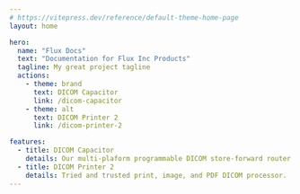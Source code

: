 ```yaml
---
# https://vitepress.dev/reference/default-theme-home-page
layout: home

hero:
  name: "Flux Docs"
  text: "Documentation for Flux Inc Products"
  tagline: My great project tagline
  actions:
    - theme: brand
      text: DICOM Capacitor
      link: /dicom-capacitor
    - theme: alt
      text: DICOM Printer 2
      link: /dicom-printer-2

features:
  - title: DICOM Capacitor
    details: Our multi-plaform programmable DICOM store-forward router
  - title: DICOM Printer 2
    details: Tried and trusted print, image, and PDF DICOM processor.
---
```


